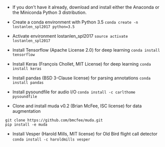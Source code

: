 * If you don't have it already, download and install either the Anaconda or the Miniconda Python 3 distribution.

* Create a conda environment with Python 3.5
`conda create -n lostanlen_spl2017 python=3.5`

* Activate environment lostanlen_spl2017
`source activate lostanlen_spl2017`

* Install Tensorflow (Apache License 2.0) for deep learning
`conda install tensorflow`

* Install Keras (François Chollet, MIT License) for deep learning
`conda install keras`

* Install pandas (BSD 3-Clause license) for parsing annotations
`conda install pandas`

* Install pysoundfile for audio I/O
`conda install -c carlthome pysoundfile`

* Clone and install muda v0.2 (Brian McFee, ISC license) for data augmentation
```
git clone https://github.com/bmcfee/muda.git
pip install -e muda
```

* Install Vesper (Harold Mills, MIT license) for Old Bird flight call detector
`conda install -c haroldmills vesper`
